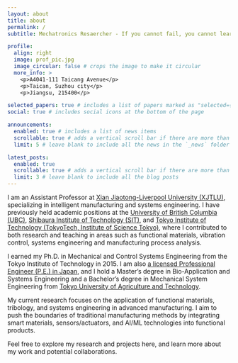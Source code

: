 ```yaml
---
layout: about
title: about
permalink: /
subtitle: Mechatronics Resaercher - If you cannot fail, you cannot learn.

profile:
  align: right
  image: prof_pic.jpg
  image_circular: false # crops the image to make it circular
  more_info: >
    <p>A4041-111 Taicang Avenue</p>
    <p>Taican, Suzhou city</p>
    <p>Jiangsu, 215400</p>

selected_papers: true # includes a list of papers marked as "selected={true}"
social: true # includes social icons at the bottom of the page

announcements:
  enabled: true # includes a list of news items
  scrollable: true # adds a vertical scroll bar if there are more than 3 news items
  limit: 5 # leave blank to include all the news in the `_news` folder

latest_posts:
  enabled: true
  scrollable: true # adds a vertical scroll bar if there are more than 3 new posts items
  limit: 3 # leave blank to include all the blog posts
---
```


I am an Assistant Professor at [Xian Jiaotong-Liverpool University (XJTLU)](https://www.xjtlu.edu.cn/en), specializing in intelligent manufacturing and systems engineering. I have previously held academic positions at the [University of British Columbia (UBC)](https://www.ubc.ca/), [Shibaura Institute of Technology (SIT)](https://www.shibaura-it.ac.jp/en/index.html), and [Tokyo Institute of Technology (TokyoTech, Institute of Science Tokyo)](https://www.titech.ac.jp/english), where I contributed to both research and teaching in areas such as functional materials, vibration control, systems engineering and manufacturing process analysis.

I earned my Ph.D. in Mechanical and Control Systems Engineering from the Tokyo Institute of Technology in 2015. I am also [a licensed Professional Engineer (P.E.) in Japan](https://www.engineer.or.jp/sub09/), and I hold a Master’s degree in Bio-Application and Systems Engineering and a Bachelor’s degree in Mechanical System Engineering from [Tokyo University of Agriculture and Technology](https://www.tuat.ac.jp/en/).

My current research focuses on the application of functional materials, tribology, and systems engineering in advanced manufacturing. I aim to push the boundaries of traditional manufacturing methods by integrating smart materials, sensors/actuators, and AI/ML technologies into functional products.

Feel free to explore my research and projects here, and learn more about my work and potential collaborations.

<!-- Write your biography here. Tell the world about yourself. Link to your favorite [subreddit](http://reddit.com). You can put a picture in, too. The code is already in, just name your picture `prof_pic.jpg` and put it in the `img/` folder.

Put your address / P.O. box / other info right below your picture. You can also disable any of these elements by editing `profile` property of the YAML header of your `_pages/about.md`. Edit `_bibliography/papers.bib` and Jekyll will render your [publications page](/al-folio/publications/) automatically.

Link to your social media connections, too. This theme is set up to use [Font Awesome icons](https://fontawesome.com/) and [Academicons](https://jpswalsh.github.io/academicons/), like the ones below. Add your Facebook, Twitter, LinkedIn, Google Scholar, or just disable all of them.
-->
